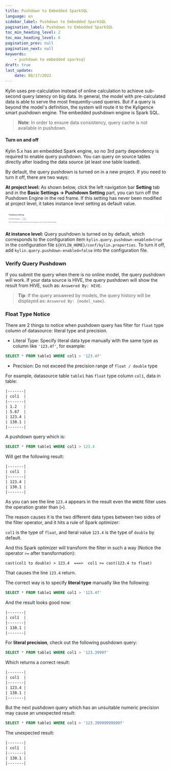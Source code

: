 ```yaml
---
title: Pushdown to Embedded SparkSQL
language: en
sidebar_label: Pushdown to Embedded SparkSQL
pagination_label: Pushdown to Embedded SparkSQL
toc_min_heading_level: 2
toc_max_heading_level: 6
pagination_prev: null
pagination_next: null
keywords:
    - pushdown to embedded sparksql
draft: true
last_update:
    date: 08/17/2022
---
```



Kylin uses pre-calculation instead of online calculation to achieve sub-second query latency on big data. In general, the model with pre-calculated data is able to serve the most frequently-used queries. But if a query is beyond the model's definition, the system will route it to the Kyligence smart pushdown engine. The embedded pushdown engine is Spark SQL.

> **Note**: In order to ensure data consistency, query cache is not available in pushdown.



#### Turn on and off

Kylin 5.x has an embedded Spark engine, so no 3rd party dependency is required to enable query pushdown. You can query on source tables directly after loading the data source (at least one table loaded).

By default, the query pushdown is turned on in a new project. If you need to turn it off, there are two ways:

**At project level:** As shown below, click the left navigation bar **Setting** tab and in the **Basic Settings -> Pushdown Setting** part, you can turn off the Pushdown Engine in the red frame. If this setting has never been modified at project level, it takes instance level setting as default value.

![Turn off Query Pushdown at Project Level](images/query_pushdown.png)

**At instance level:** Query pushdown is turned on by default, which corresponds to the configuration item `kylin.query.pushdown-enabled=true` in the configuration file `${KYLIN_HOME}/conf/kylin.properties`. To turn it off, add `kylin.query.pushdown-enabled=false` into the configuration file.



### Verify Query Pushdown

If you submit the query when there is no online model, the query pushdown will work. If your data source is HIVE, the query pushdown will show the result from HIVE, such as: `Answered By: HIVE`.

> **Tip**: If the query answered by models, the query history will be displayed as: `Answered By: {model_name}`.



### Float Type Notice

There are 2 things to notice when pushdown query has filter for `float` type column of datasource: literal type and precision.

* Literal Type: Specify literal data type manually with the same type as column like `'123.4f'`, for example:

```sql
SELECT * FROM table1 WHERE col1 > '123.4f'
```

* Precision: Do not exceed the precision range of `float / double` type


For example, datasource table `table1` has `float` type column `col1`, data in table:

```text
|-------|
| col1  |
|-------|
| 1.2   |
| 5.67  |
| 123.4 |
| 130.1 |
|-------|
```

A pushdown query which is:

```sql
SELECT * FROM table1 WHERE col1 > 123.4
```

Will get the following result:

```text
|-------|
| col1  |
|-------|
| 123.4 |
| 130.1 |
|-------|
```

As you can see the line `123.4` appears in the result even the `WHERE` filter uses the operation grater than (`>`).

The reason causes it is the two different data types between two sides of the filter operator, and it hits a rule of Spark optimizer:

`col1` is the type of `float`, and lteral value `123.4` is the type of `double` by default.

And this Spark optimizer will transform the filter in such a way (Notice the operator `>=` after transformation):

```text
cast(col1 to double) > 123.4  ===>  col1 >= cast(123.4 to float)
```

That causes the line `123.4` return.

The correct way is to specify **literal type** manually like the following:

```sql
SELECT * FROM table1 WHERE col1 > '123.4f'
```

And the result looks good now:

```text
|-------|
| col1  |
|-------|
| 130.1 |
|-------|
```

For **literal precision**, check out the following pushdown query:

```sql
SELECT * FROM table1 WHERE col1 > '123.3999f'
```

Which returns a correct result:

```text
|-------|
| col1  |
|-------|
| 123.4 |
| 130.1 |
|-------|
```

But the next pushdown query which has an unsuitable numeric precision may cause an unexpected result:

```sql
SELECT * FROM table1 WHERE col1 > '123.39999999999f'
```

The unexpected result:

```text
|-------|
| col1  |
|-------|
| 130.1 |
|-------|
```
